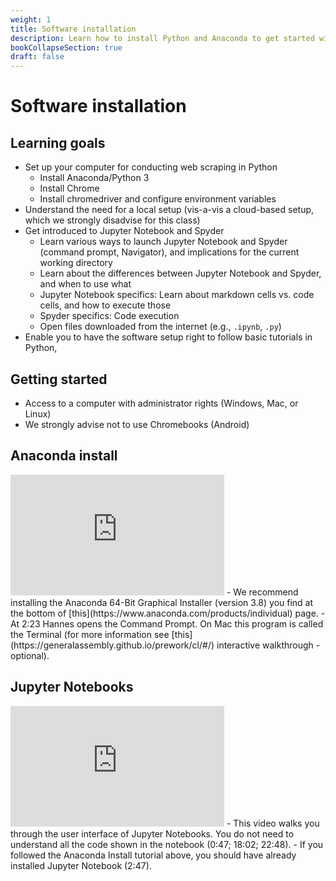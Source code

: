 ```yaml
---
weight: 1
title: Software installation
description: Learn how to install Python and Anaconda to get started with web scraping and APIs
bookCollapseSection: true
draft: false
---
```


# Software installation

## Learning goals

- Set up your computer for conducting web scraping in Python
  - Install Anaconda/Python 3
  - Install Chrome
  - Install chromedriver and configure environment variables
- Understand the need for a local setup (vis-a-vis a cloud-based setup, which we strongly disadvise for this class)
- Get introduced to Jupyter Notebook and Spyder
  - Learn various ways to launch Jupyter Notebook and Spyder (command prompt, Navigator), and implications for the current working directory
  - Learn about the differences between Jupyter Notebook and Spyder, and when to use what
  - Jupyter Notebook specifics: Learn about markdown cells vs. code cells, and how to execute those
  - Spyder specifics: Code execution
  - Open files downloaded from the internet (e.g., `.ipynb`, `.py`)
- Enable you to have the software setup right to follow basic tutorials in Python,


## Getting started
- Access to a computer with administrator rights (Windows, Mac, or Linux)
- We strongly advise not to use Chromebooks (Android)


## Anaconda install
<iframe width="342" height="193" src="https://www.youtube.com/embed/hGZSAuDcmQc" frameborder="0" allow="accelerometer; autoplay; clipboard-write; encrypted-media; gyroscope; picture-in-picture" allowfullscreen></iframe>
- We recommend installing the Anaconda 64-Bit Graphical Installer (version 3.8) you find at the bottom of [this](https://www.anaconda.com/products/individual) page.
- At 2:23 Hannes opens the Command Prompt. On Mac this program is called the Terminal (for more information see [this](https://generalassembly.github.io/prework/cl/#/) interactive walkthrough - optional).

## Jupyter Notebooks
<iframe width="342" height="193" src="https://www.youtube.com/embed/HW29067qVWk" frameborder="0" allow="accelerometer; autoplay; clipboard-write; encrypted-media; gyroscope; picture-in-picture" allowfullscreen></iframe>
- This video walks you through the user interface of Jupyter Notebooks. You do not need to understand all the code shown in the notebook (0:47; 18:02; 22:48).
- If you followed the Anaconda Install tutorial above, you should have already installed Jupyter Notebook (2:47).
